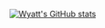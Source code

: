 [![Wyatt's GitHub stats](https://github-readme-stats.vercel.app/api?username=wyattnapier&hide=issues&show=discussions_started,prs_merged,prs_merged_percentage&show_icons=true&theme=gruvbox)](https://github.com/anuraghazra/github-readme-stats)
<!--
**wyattnapier/wyattnapier** is a ✨ _special_ ✨ repository because its `README.md` (this file) appears on your GitHub profile.

Here are some ideas to get you started:

- 🔭 I’m currently working on ...
- 🌱 I’m currently learning ...
- 👯 I’m looking to collaborate on ...
- 🤔 I’m looking for help with ...
- 💬 Ask me about ...
- 📫 How to reach me: ...
- 😄 Pronouns: ...
- ⚡ Fun fact: ...
-->
